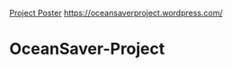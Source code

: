 [Project Poster](https://github.com/pankaj-2k01/OceanSaver-Project/files/6765685/poster_pismajor_a3.pdf)
https://oceansaverproject.wordpress.com/
# OceanSaver-Project
